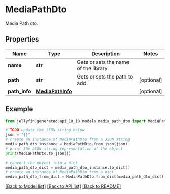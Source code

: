 # MediaPathDto

Media Path dto.

## Properties

Name | Type | Description | Notes
------------ | ------------- | ------------- | -------------
**name** | **str** | Gets or sets the name of the library. | 
**path** | **str** | Gets or sets the path to add. | [optional] 
**path_info** | [**MediaPathInfo**](MediaPathInfo.md) |  | [optional] 

## Example

```python
from jellyfin.generated.api_10_10.models.media_path_dto import MediaPathDto

# TODO update the JSON string below
json = "{}"
# create an instance of MediaPathDto from a JSON string
media_path_dto_instance = MediaPathDto.from_json(json)
# print the JSON string representation of the object
print(MediaPathDto.to_json())

# convert the object into a dict
media_path_dto_dict = media_path_dto_instance.to_dict()
# create an instance of MediaPathDto from a dict
media_path_dto_from_dict = MediaPathDto.from_dict(media_path_dto_dict)
```
[[Back to Model list]](../README.md#documentation-for-models) [[Back to API list]](../README.md#documentation-for-api-endpoints) [[Back to README]](../README.md)


